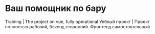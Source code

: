 # Ваш помощник по бару
Training | The project on vue, fully operational
Уебный проект | Проект полностью рабочий, бэкенд сторонний. Фронтенд самостоятельный

